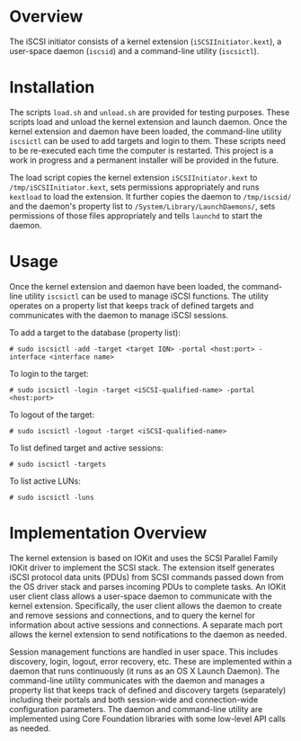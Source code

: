 # Overview

The iSCSI initiator consists of a kernel extension (`iSCSIInitiator.kext`), a user-space daemon (`iscsid`) and a command-line utility (`iscsictl`).  

# Installation

The scripts `load.sh` and `unload.sh` are provided for testing purposes.  These scripts load and unload the kernel extension and launch daemon.  Once the kernel extension and daemon have been loaded, the command-line utility `iscsictl` can be used to add targets and login to them.  These scripts need to be re-executed each time the computer is restarted.  This project is a work in progress and a permanent installer will be provided in the future.

The load script copies the kernel extension `iSCSIInitiator.kext` to `/tmp/iSCSIInitiator.kext`, sets permissions appropriately and runs `kextload` to load the extension.  It further copies the daemon to `/tmp/iscsid/` and the daemon's property list to `/System/Library/LaunchDaemons/`, sets permissions of those files appropriately and tells `launchd` to start the daemon.

# Usage

Once the kernel extension and daemon have been loaded, the command-line utility `iscsictl` can be used to manage iSCSI functions.  The utility operates on a property list that keeps track of defined targets and communicates with the daemon to manage iSCSI sessions.

To add a target to the database (property list):

`# sudo iscsictl -add -target <target IQN> -portal <host:port> -interface <interface name>`

To login to the target:

`# sudo iscsictl -login -target <iSCSI-qualified-name> -portal <host:port>`

To logout of the target:

`# sudo iscsictl -logout -target <iSCSI-qualified-name>`

To list defined target and active sessions:

`# sudo iscsictl -targets`

To list active LUNs:

`# sudo iscsictl -luns`




# Implementation Overview

The kernel extension is based on IOKit and uses the SCSI Parallel Family IOKit driver to implement the SCSI stack.  The extension itself generates iSCSI protocol data units (PDUs) from SCSI commands passed down from the OS driver stack and parses incoming PDUs to complete tasks.  An IOKit user client class allows a user-space daemon to communicate with the kernel extension.  Specifically, the user client allows the daemon to create and remove sessions and connections, and to query the kernel for information about active sessions and connections.  A separate mach port allows the kernel extension to send notifications to the daemon as needed.

Session management functions are handled in user space.  This includes discovery, login, logout, error recovery, etc.  These are implemented within a daemon that runs continuously (it runs as an OS X Launch Daemon).  The command-line utility communicates with the daemon and manages a property list that keeps track of defined and discovery targets (separately) including their portals and both session-wide and connection-wide configuration parameters.  The daemon and command-line utility are implemented using Core Foundation libraries with some low-level API calls as needed.   
